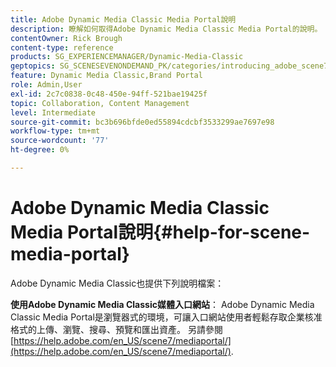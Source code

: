 ```yaml
---
title: Adobe Dynamic Media Classic Media Portal說明
description: 瞭解如何取得Adobe Dynamic Media Classic Media Portal的說明。
contentOwner: Rick Brough
content-type: reference
products: SG_EXPERIENCEMANAGER/Dynamic-Media-Classic
geptopics: SG_SCENESEVENONDEMAND_PK/categories/introducing_adobe_scene7
feature: Dynamic Media Classic,Brand Portal
role: Admin,User
exl-id: 2c7c0838-0c48-450e-94ff-521bae19425f
topic: Collaboration, Content Management
level: Intermediate
source-git-commit: bc3b696bfde0ed55894cdcbf3533299ae7697e98
workflow-type: tm+mt
source-wordcount: '77'
ht-degree: 0%

---
```


# Adobe Dynamic Media Classic Media Portal說明{#help-for-scene-media-portal}

Adobe Dynamic Media Classic也提供下列說明檔案：

**使用Adobe Dynamic Media Classic媒體入口網站**： Adobe Dynamic Media Classic Media Portal是瀏覽器式的環境，可讓入口網站使用者輕鬆存取企業核准格式的上傳、瀏覽、搜尋、預覽和匯出資產。 另請參閱 [https://help.adobe.com/en_US/scene7/mediaportal/](https://help.adobe.com/en_US/scene7/mediaportal/).

<!-- Is this topic still needed? -rb 04/22/21
 used to point to www.adobe.com/go/learn_sc7_mediaportalusing_en and http://help.adobe.com/en_US/scene7/mediaportal/-->